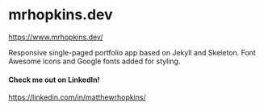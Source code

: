 # mrhopkins.dev

https://www.mrhopkins.dev/

Responsive single-paged portfolio app based on Jekyll and Skeleton. Font Awesome icons and Google fonts added for styling.

#### Check me out on LinkedIn!

https://linkedin.com/in/matthewrhopkins/
